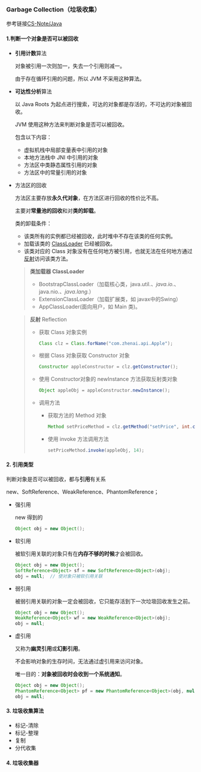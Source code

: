 ### Garbage Collection（垃圾收集）

参考链接[CS-Note/Java](https://github.com/CyC2018/CS-Notes/blob/master/notes/Java%20%E8%99%9A%E6%8B%9F%E6%9C%BA.md#%E7%A8%8B%E5%BA%8F%E8%AE%A1%E6%95%B0%E5%99%A8)

#### 1.判断一个对象是否可以被回收

- **引用计数**算法

  对象被引用一次则加一，失去一个引用则减一。

  由于存在循环引用的问题，所以 JVM 不采用这种算法。

- **可达性分析**算法

  以 Java Roots 为起点进行搜索，可达的对象都是存活的，不可达的对象被回收。

  JVM 使用这种方法来判断对象是否可以被回收。

  包含以下内容：

  - 虚拟机栈中局部变量表中引用的对象
  - 本地方法栈中 JNI 中引用的对象
  - 方法区中类静态属性引用的对象
  - 方法区中的常量引用的对象

- 方法区的回收

  方法区主要存放**永久代对象**，在方法区进行回收的性价比不高。

  主要对**常量池的回收**和对**类的卸载**。

  类的卸载条件：

  - 该类所有的实例都已经被回收，此时堆中不存在该类的任何实例。
  - 加载该类的 [ClassLoader](https://zhuanlan.zhihu.com/p/51374915]) 已经被回收。
  - 该类对应的 Class 对象没有在任何地方被引用，也就无法在任何地方通过[反射](https://www.cnblogs.com/chanshuyi/p/head_first_of_reflection.html)访问该类方法。

  > **类加载器 ClassLoader**
  >
  > - BootstrapClassLoader（加载核心类，java.util.*、java.io.*、java.nio.*、java.lang.*）
  > - ExtensionClassLoader（加载扩展类，如 javax中的Swing） 
  > - AppClassLoader(面向用户，如 Main 类)。

  > **反射** Reflection
  >
  > - 获取 Class 对象实例 
  >
  >   ```java
  >   Class clz = Class.forName("com.zhenai.api.Apple");
  >   ```
  >
  > - 根据 Class 对象获取 Constructor 对象
  >
  >   ```java
  >   Constructor appleConstructor = clz.getConstructor();
  >   ```
  >
  > - 使用 Constructor对象的 newInstance 方法获取反射类对象
  >
  >   ```java
  >   Object appleObj = appleConstructor.newInstance();
  >   ```
  >
  > - 调用方法
  >
  >   - 获取方法的 Method 对象
  >
  >     ```java
  >     Method setPriceMethod = clz.getMethod("setPrice", int.class);
  >     ```
  >
  >   - 使用 invoke 方法调用方法
  >
  >     ```java
  >     setPriceMethod.invoke(appleObj, 14);
  >     ```

#### 2. 引用类型

判断对象是否可以被回收，都与**引用**有关系

new、SoftReference、WeakReference、PhantomReference；

- 强引用

  new 得到的

  ```java
  Object obj = new Object();
  ```

- 软引用

  被软引用关联的对象只有在**内存不够的时候**才会被回收。

  ```java
  Object obj = new Object();
  SoftReference<Object> sf = new SoftReference<Object>(obj);
  obj = null;  // 使对象只被软引用关联
  ```

- 弱引用

  被弱引用关联的对象一定会被回收，它只能存活到下一次垃圾回收发生之前。

  ```java
  Object obj = new Object();
  WeakReference<Object> wf = new WeakReference<Object>(obj);
  obj = null;
  ```

- 虚引用

  又称为**幽灵引用**或**幻影引用**。

  不会影响对象的生存时间，无法通过虚引用来访问对象。

  唯一目的：**对象被回收时会收到一个系统通知**。

  ```java
  Object obj = new Object();
  PhantomReference<Object> pf = new PhantomReference<Object>(obj, null);
  obj = null;
  ```

#### 3. 垃圾收集算法

- 标记-清除
- 标记-整理
- 复制
- 分代收集

#### 4. 垃圾收集器

